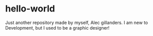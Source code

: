 # hello-world
Just another repository made by myself, Alec gillanders. I am new to Development, but I used to be a graphic designer!
